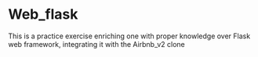 # Web_flask
This is a practice exercise enriching one with proper knowledge over Flask web framework, integrating it with the Airbnb_v2 clone

